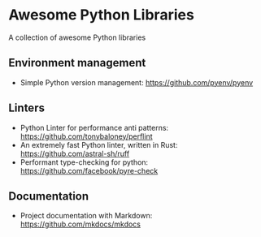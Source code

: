 # Awesome Python Libraries
A collection of awesome Python libraries


## Environment management
- Simple Python version management: https://github.com/pyenv/pyenv


## Linters
- Python Linter for performance anti patterns: https://github.com/tonybaloney/perflint
- An extremely fast Python linter, written in Rust: https://github.com/astral-sh/ruff
- Performant type-checking for python: https://github.com/facebook/pyre-check

## Documentation
- Project documentation with Markdown: https://github.com/mkdocs/mkdocs
